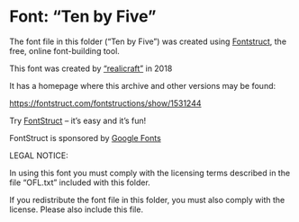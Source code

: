 ﻿# Font: “Ten by Five”

The font file in this folder (“Ten by Five”) was created using [Fontstruct](https://fontstruct.com), the free, online font-building tool.

This font was created by [“realicraft”](https://fontstruct.com/fontstructors/1537439/realicraft) in 2018

It has a homepage where this archive and other versions may be found: 

https://fontstruct.com/fontstructions/show/1531244


Try [FontStruct](https://fontstruct.com) – it’s easy and it’s fun!

FontStruct is sponsored by [Google Fonts](https://fonts.google.com)

LEGAL NOTICE:

In using this font you must comply with the licensing terms
described in the file “OFL.txt” included with this folder.

If you redistribute the font file in this folder, you must also
comply with the license.  Please also include this file.
